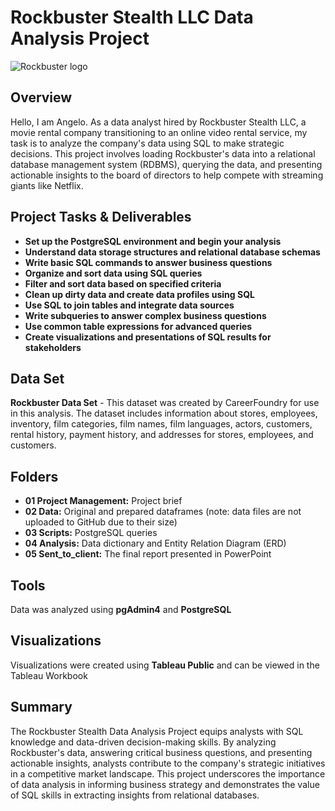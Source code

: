 # Rockbuster Stealth LLC Data Analysis Project

![Rockbuster logo](path/to/logo.png)

## Overview
Hello, I am Angelo. As a data analyst hired by Rockbuster Stealth LLC, a movie rental company transitioning to an online video rental service, my task is to analyze the company's data using SQL to make strategic decisions. This project involves loading Rockbuster's data into a relational database management system (RDBMS), querying the data, and presenting actionable insights to the board of directors to help compete with streaming giants like Netflix.

## Project Tasks & Deliverables
- **Set up the PostgreSQL environment and begin your analysis**
- **Understand data storage structures and relational database schemas**
- **Write basic SQL commands to answer business questions**
- **Organize and sort data using SQL queries**
- **Filter and sort data based on specified criteria**
- **Clean up dirty data and create data profiles using SQL**
- **Use SQL to join tables and integrate data sources**
- **Write subqueries to answer complex business questions**
- **Use common table expressions for advanced queries**
- **Create visualizations and presentations of SQL results for stakeholders**

## Data Set
**Rockbuster Data Set** - This dataset was created by CareerFoundry for use in this analysis. The dataset includes information about stores, employees, inventory, film categories, film names, film languages, actors, customers, rental history, payment history, and addresses for stores, employees, and customers.

## Folders
- **01 Project Management:** Project brief
- **02 Data:** Original and prepared dataframes (note: data files are not uploaded to GitHub due to their size)
- **03 Scripts:** PostgreSQL queries
- **04 Analysis:** Data dictionary and Entity Relation Diagram (ERD)
- **05 Sent_to_client:** The final report presented in PowerPoint

## Tools
Data was analyzed using **pgAdmin4** and **PostgreSQL**

## Visualizations
Visualizations were created using **Tableau Public** and can be viewed in the Tableau Workbook

## Summary
The Rockbuster Stealth Data Analysis Project equips analysts with SQL knowledge and data-driven decision-making skills. By analyzing Rockbuster's data, answering critical business questions, and presenting actionable insights, analysts contribute to the company's strategic initiatives in a competitive market landscape. This project underscores the importance of data analysis in informing business strategy and demonstrates the value of SQL skills in extracting insights from relational databases.
